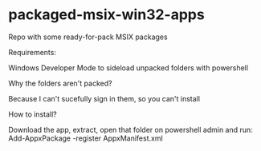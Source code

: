 # packaged-msix-win32-apps
Repo with some ready-for-pack MSIX packages

Requirements:

Windows Developer Mode to sideload unpacked folders with powershell

Why the folders aren't packed?

Because I can't sucefully sign in them, so you can't install

How to install?

Download the app, extract, open that folder on powershell admin and run: Add-AppxPackage -register AppxManifest.xml
